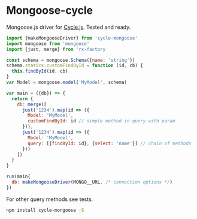# Mongoose-cycle
Mongoose.js driver for [Cycle.js](http://cycle.js.org/). Tested and ready.

```js
import {makeMongooseDriver} from 'cycle-mongoose'
import mongoose from 'mongoose'
import {just, merge} from 'rx-factory

const schema = mongoose.Schema({name: 'string'})
schema.statics.customFindById = function (id, cb) {
  this.findById(id, cb)
}
var Model = mongoose.model('MyModel', schema)

var main = ({db}) => {
  return {
    db: merge([
      just('1234').map(id => ({
        Model: 'MyModel', 
        customFindById: id // simple method in query with param
      })),
      just('1234').map(id => ({
        Model: 'MyModel', 
        query: [{findById: id}, {select: 'name'}] // chain of methods
      }))
    ])
  }
}

run(main{
  db: makeMongooseDriver(MONGO__URL, /* connection options */)
})

```

For other query methods see tests.

```bash
npm install cycle-mongoose -S
```